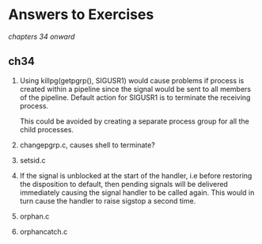 Answers to Exercises 
====================

_chapters 34 onward_

ch34
----
1. Using killpg(getpgrp(), SIGUSR1) would cause problems if process is created
   within a pipeline since the signal would be sent to all members of the
   pipeline. Default action for SIGUSR1 is to terminate the receiving process.

   This could be avoided by creating a separate process group for all the child
   processes.

2. changepgrp.c, causes shell to terminate?

3. setsid.c

4. If the signal is unblocked at the start of the handler, i.e before restoring
   the disposition to default, then pending signals will be delivered
   immediately causing the signal handler to be called again. This would in turn
   cause the handler to raise sigstop a second time.

5. orphan.c

6. orphancatch.c
